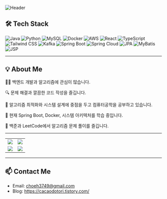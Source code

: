 ![Header](https://capsule-render.vercel.app/api?type=waving&color=gradient&height=250&section=header&text=안녕하세요,%20choi-H-Seok%20의%20깃허브입니다%20👋&fontSize=40&fontAlign=50&fontColor=ffffff)



## 🛠️ Tech Stack

![Java](https://img.shields.io/badge/Java-007396?style=flat&logo=java&logoColor=white)
![Python](https://img.shields.io/badge/Python-3776AB?style=flat&logo=python&logoColor=white)
![MySQL](https://img.shields.io/badge/MySQL-4479A1?style=flat&logo=mysql&logoColor=white)
![Docker](https://img.shields.io/badge/Docker-2496ED?style=flat&logo=docker&logoColor=white)
![AWS](https://img.shields.io/badge/AWS-232F3E?style=flat&logo=amazon-aws&logoColor=white)
![React](https://img.shields.io/badge/React-61DAFB?style=flat&logo=react&logoColor=black)
![TypeScript](https://img.shields.io/badge/TypeScript-3178C6?style=flat&logo=typescript&logoColor=white)
![Tailwind CSS](https://img.shields.io/badge/Tailwind_CSS-06B6D4?style=flat&logo=tailwind-css&logoColor=white)
![Kafka](https://img.shields.io/badge/Apache_Kafka-231F20?style=flat&logo=apache-kafka&logoColor=white)
![Spring Boot](https://img.shields.io/badge/Spring_Boot-6DB33F?style=flat&logo=spring-boot&logoColor=white)
![Spring Cloud](https://img.shields.io/badge/Spring_Cloud-6DB33F?style=flat&logo=spring&logoColor=white)
![JPA](https://img.shields.io/badge/JPA-59666C?style=flat&logo=hibernate&logoColor=white)
![MyBatis](https://img.shields.io/badge/MyBatis-DC382D?style=flat&logo=redhat&logoColor=white)
![JSP](https://img.shields.io/badge/JSP-0074BD?style=flat&logo=java&logoColor=white)


---

## 💡 About Me

👨‍💻 백엔드 개발과 알고리즘에 관심이 많습니다.

🔍 문제 해결과 깔끔한 코드 작성을 즐깁니다.

📘 알고리즘 최적화와 시스템 설계에 중점을 두고 컴퓨터공학을 공부하고 있습니다.

🌱 현재 Spring Boot, Docker, 시스템 아키텍처를 학습 중입니다.

🧩 백준과 LeetCode에서 알고리즘 문제 풀이를 즐깁니다.

---

<div align="center">

<table align="center">
  <tr>
    <td align="center" valign="middle">
      <img src="https://github-readme-stats.vercel.app/api?username=Choi-H-Seok&show_icons=true&theme=tokyonight&hide=contribs,prs" />
    </td>
    <td align="center" valign="middle">
      <img src="https://github-readme-streak-stats.herokuapp.com?user=Choi-H-Seok&theme=tokyonight&hide_border=true" />
    </td>

  </tr>
  <tr>
    <td align="center" valign="middle">
      <a href="https://solved.ac/choihyunseok">
        <img src="http://mazassumnida.wtf/api/v2/generate_badge?boj=choihyunseok" />
      </a>
    </td>
    <td align="center" valign="middle">
      <a href="https://github.com/anuraghazra/github-readme-stats">
        <img src="https://github-readme-stats.vercel.app/api/top-langs/?username=Choi-H-Seok&layout=compact&theme=tokyonight" />
      </a>
    </td>

  </tr>
</table>

</div>

---

## 📫 Contact Me

- Email: choeh3749@gmail.com
- Blog: https://cacaodotori.tistory.com/<!-- if you have one -->


